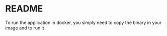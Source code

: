 # README

To run the application in docker, you simply need to copy the binary in your image and to run it 

